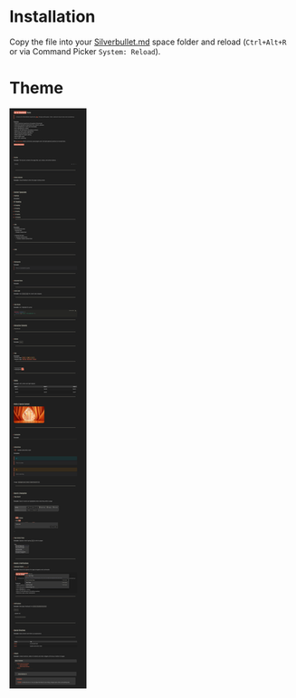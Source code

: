 # Installation

Copy the file into your [Silverbullet.md](https://silverbullet.md/) space folder and reload (`Ctrl+Alt+R` or via Command Picker `System: Reload`).

# Theme

![Screenshot of Zen theme for Silverbullet.md](Theme.png)